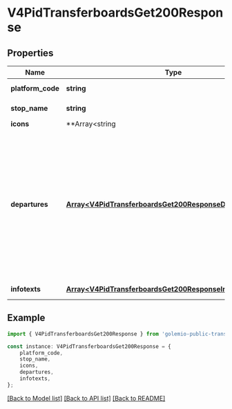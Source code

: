 # V4PidTransferboardsGet200Response


## Properties

Name | Type | Description | Notes
------------ | ------------- | ------------- | -------------
**platform_code** | **string** |  | [default to undefined]
**stop_name** | **string** |  | [default to undefined]
**icons** | **Array&lt;string | null&gt;** |  | [optional] [default to undefined]
**departures** | [**Array&lt;V4PidTransferboardsGet200ResponseDeparturesInner&gt;**](V4PidTransferboardsGet200ResponseDeparturesInner.md) | List of departures from the stop. The list is sorted by: - route type - subway and then other   - subway is sorted alphabetically, then by departure time, then by direction id - departure time  | [default to undefined]
**infotexts** | [**Array&lt;V4PidTransferboardsGet200ResponseInfotextsInner&gt;**](V4PidTransferboardsGet200ResponseInfotextsInner.md) |  | [default to undefined]

## Example

```typescript
import { V4PidTransferboardsGet200Response } from 'golemio-public-transport-api';

const instance: V4PidTransferboardsGet200Response = {
    platform_code,
    stop_name,
    icons,
    departures,
    infotexts,
};
```

[[Back to Model list]](../README.md#documentation-for-models) [[Back to API list]](../README.md#documentation-for-api-endpoints) [[Back to README]](../README.md)
